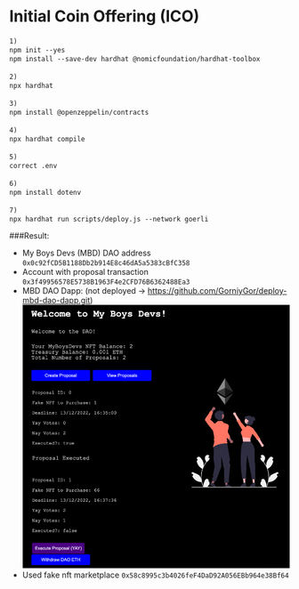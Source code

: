 # Initial Coin Offering (ICO)

```
1)
npm init --yes
npm install --save-dev hardhat @nomicfoundation/hardhat-toolbox

2)
npx hardhat

3)
npm install @openzeppelin/contracts

4)
npx hardhat compile

5)
correct .env

6)
npm install dotenv

7)
npx hardhat run scripts/deploy.js --network goerli
```

###Result:
- My Boys Devs (MBD) DAO address `0x0c92fCD5B1188Db2b914E8c46dA5a5383cBfC358`
- Account with proposal transaction `0x3f49956578E5738B1963F4e2CFD76B6362488Ea3`
- MBD DAO Dapp: (not deployed -> https://github.com/GorniyGor/deploy-mbd-dao-dapp.git)
![img.png](img.png)
- Used fake nft marketplace `0x58c8995c3b4026feF4DaD92A056EBb964e38Bf64`

